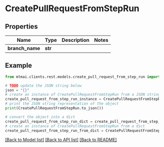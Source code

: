 # CreatePullRequestFromStepRun


## Properties

Name | Type | Description | Notes
------------ | ------------- | ------------- | -------------
**branch_name** | **str** |  | 

## Example

```python
from mtmai.clients.rest.models.create_pull_request_from_step_run import CreatePullRequestFromStepRun

# TODO update the JSON string below
json = "{}"
# create an instance of CreatePullRequestFromStepRun from a JSON string
create_pull_request_from_step_run_instance = CreatePullRequestFromStepRun.from_json(json)
# print the JSON string representation of the object
print(CreatePullRequestFromStepRun.to_json())

# convert the object into a dict
create_pull_request_from_step_run_dict = create_pull_request_from_step_run_instance.to_dict()
# create an instance of CreatePullRequestFromStepRun from a dict
create_pull_request_from_step_run_from_dict = CreatePullRequestFromStepRun.from_dict(create_pull_request_from_step_run_dict)
```
[[Back to Model list]](../README.md#documentation-for-models) [[Back to API list]](../README.md#documentation-for-api-endpoints) [[Back to README]](../README.md)


